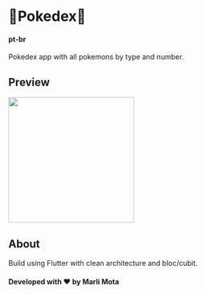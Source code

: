# 🌟**Pokedex**🌟
#### pt-br
Pokedex app with all pokemons by type and number.

## **Preview**
<img src= "https://i.imgur.com/3NQnKav.gif" height= "250"/>

## **About**
Build using Flutter with clean architecture and bloc/cubit.

#### Developed with ❤️ by Marli Mota
